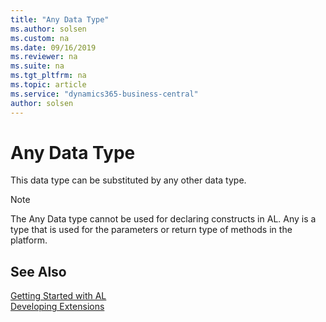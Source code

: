 ```yaml
---
title: "Any Data Type"
ms.author: solsen
ms.custom: na
ms.date: 09/16/2019
ms.reviewer: na
ms.suite: na
ms.tgt_pltfrm: na
ms.topic: article
ms.service: "dynamics365-business-central"
author: solsen
---
```

[//]: # (START>DO_NOT_EDIT)
[//]: # (IMPORTANT:Do not edit any of the content between here and the END>DO_NOT_EDIT.)
[//]: # (Any modifications should be made in the .xml files in the ModernDev repo.)
# Any Data Type
This data type can be substituted by any other data type.




[//]: # (IMPORTANT: END>DO_NOT_EDIT)

> [!NOTE]     
> The Any Data type cannot be used for declaring constructs in AL. Any is a type that is used for the parameters or return type of methods in the platform.


## See Also  

[Getting Started with AL](../../devenv-get-started.md)  
[Developing Extensions](../../devenv-dev-overview.md)  